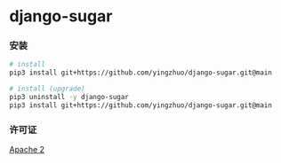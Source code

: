# django-sugar

### 安装

```sh
# install
pip3 install git+https://github.com/yingzhuo/django-sugar.git@main

# install (upgrade)
pip3 uninstall -y django-sugar
pip3 install git+https://github.com/yingzhuo/django-sugar.git@main
```

### 许可证

[Apache 2](./LICENSE)
